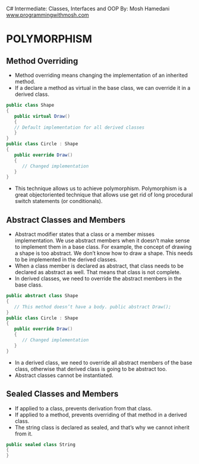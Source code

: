 C# Intermediate: Classes, Interfaces and OOP By: Mosh Hamedani www.programmingwithmosh.com
# POLYMORPHISM
## Method Overriding 
* Method overriding means changing the implementation of an inherited method. 
* If a declare a method as virtual in the base class, we can override it in a derived class.
```c#
public class Shape
{
   public virtual Draw() 
   {
   // Default implementation for all derived classes 
   }
}
public class Circle : Shape
{
   public override Draw() 
   {
      // Changed implementation
   }
}
```
* This technique allows us to achieve polymorphism. Polymorphism is a great objectoriented technique that allows use get rid of long procedural switch statements (or
conditionals).

## Abstract Classes and Members 
* Abstract modifier states that a class or a member misses implementation. We use abstract members when it doesn’t make sense to implement them in a base class. For example, the concept of drawing a shape is too abstract. We don’t know how to draw a shape. This needs to be implemented in the derived classes.
* When a class member is declared as abstract, that class needs to be declared as abstract as well. That means that class is not complete.
* In derived classes, we need to override the abstract members in the base class.
```c#
public abstract class Shape 
{
   // This method doesn’t have a body. public abstract Draw();
}
public class Circle : Shape 
{
   public override Draw()
   {
      // Changed implementation 
   }
}
```
* In a derived class, we need to override all abstract members of the base class, otherwise that derived class is going to be abstract too.
* Abstract classes cannot be instantiated.
## Sealed Classes and Members 

* If applied to a class, prevents derivation from that class.
* If applied to a method, prevents overriding of that method in a derived class.
* The string class is declared as sealed, and that’s why we cannot inherit from it.
```c#
public sealed class String 
{
}
```

